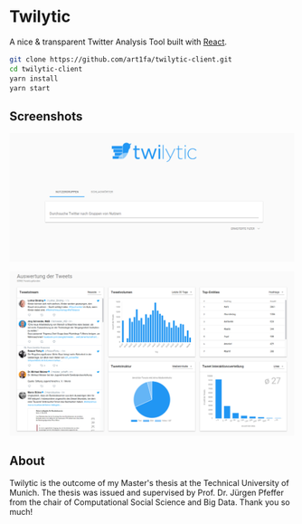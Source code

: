 Twilytic
============

A nice & transparent Twitter Analysis Tool built with [React](https://reactjs.org/).

```bash
git clone https://github.com/art1fa/twilytic-client.git
cd twilytic-client
yarn install
yarn start
```

## Screenshots

![twilytic search](screenshot_1.png)

![twilytic widgets](screenshot_2.png)

## About

Twilytic is the outcome of my Master's thesis at the Technical University of Munich. The thesis was issued and supervised by Prof. Dr. Jürgen Pfeffer from the chair of Computational Social Science and Big Data. Thank you so much!